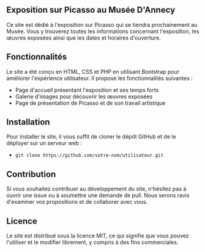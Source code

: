 ## Exposition sur Picasso au Musée D'Annecy

Ce site est dédié à l'exposition sur Picasso qui se tiendra prochainement au Musée. Vous y trouverez toutes les informations concernant l'exposition, les œuvres exposées ainsi que les dates et horaires d'ouverture.

## Fonctionnalités
Le site a été conçu en HTML, CSS et PHP en utilisant Bootstrap pour améliorer l'expérience utilisateur. Il propose les fonctionnalités suivantes :

- Page d'accueil présentant l'exposition et ses temps forts
- Galerie d'images pour découvrir les œuvres exposées
- Page de présentation de Picasso et de son travail artistique

## Installation
Pour installer le site, il vous suffit de cloner le dépôt GitHub et de le déployer sur un serveur web :
- `git clone https://github.com/votre-nom/utilisateur.git`

## Contribution
Si vous souhaitez contribuer au développement du site, n'hésitez pas à ouvrir une issue ou à soumettre une demande de pull. Nous serons ravis d'examiner vos propositions et de collaborer avec vous.

## Licence
Le site est distribué sous la licence MIT, ce qui signifie que vous pouvez l'utiliser et le modifier librement, y compris à des fins commerciales.
